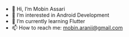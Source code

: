 - 👋 Hi, I’m Mobin Assari
- 👀 I’m interested in Android Development
- 🌱 I’m currently learning Flutter
- 📫 How to reach me: mobin.aranii@gmail.com
